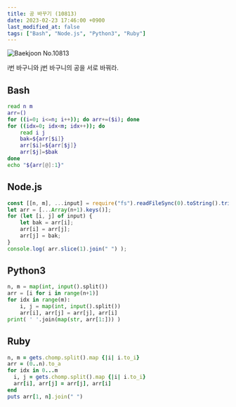 ```yaml
---
title: 공 바꾸기 (10813)
date: 2023-02-23 17:46:00 +0900
last_modified_at: false
tags: ["Bash", "Node.js", "Python3", "Ruby"]
---
```


![Baekjoon No.10813](https://cdn.jsdelivr.net/gh/kimzuni/cdn/blog/baekjoon-10813.png)

i번 바구니와 j번 바구니의 공을 서로 바꿔라.

## Bash

```bash
read n m
arr=()
for ((i=0; i<=n; i++)); do arr+=($i); done
for ((idx=0; idx<m; idx++)); do
	read i j
	bak=${arr[$i]}
	arr[$i]=${arr[$j]}
	arr[$j]=$bak
done
echo "${arr[@]:1}"
```

## Node.js

```javascript
const [[n, m], ...input] = require("fs").readFileSync(0).toString().trim().split("\n").map(x => x.split(" ").map(Number));
let arr = [...Array(n+1).keys()];
for (let [i, j] of input) {
	let bak = arr[i];
	arr[i] = arr[j];
	arr[j] = bak;
}
console.log( arr.slice(1).join(" ") );
```

## Python3

```python
n, m = map(int, input().split())
arr = [i for i in range(n+1)]
for idx in range(m):
    i, j = map(int, input().split())
    arr[i], arr[j] = arr[j], arr[i]
print( ' '.join(map(str, arr[1:])) )
```

## Ruby

```ruby
n, m = gets.chomp.split().map {|i| i.to_i}
arr = (0..n).to_a
for idx in 0...m
  i, j = gets.chomp.split().map {|i| i.to_i}
  arr[i], arr[j] = arr[j], arr[i]
end
puts arr[1, n].join(" ")
```
